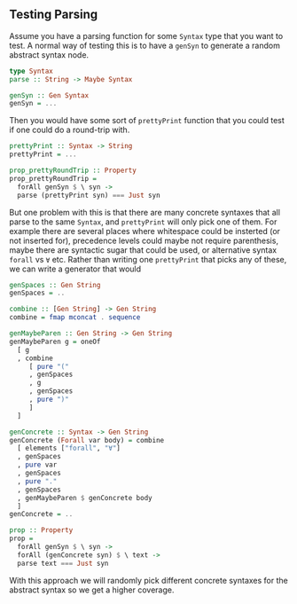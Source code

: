## Testing Parsing

Assume you have a parsing function for some `Syntax` type that you want to test. A normal way of testing this is to have a `genSyn` to generate a random abstract syntax node. 

```haskell
type Syntax
parse :: String -> Maybe Syntax

genSyn :: Gen Syntax
genSyn = ...
```

Then you would have some sort of `prettyPrint` function that you could test if one could do a round-trip with.

```haskell
prettyPrint :: Syntax -> String
prettyPrint = ...

prop_prettyRoundTrip :: Property
prop_prettyRoundTrip =
  forAll genSyn $ \ syn ->
  parse (prettyPrint syn) === Just syn
```

But one problem with this is that there are many concrete syntaxes that all parse to the same `Syntax`, and `prettyPrint` will only pick one of them. For example there are several places where whitespace could be insterted (or not inserted for), precedence levels could maybe not require parenthesis, maybe there are syntactic sugar that could be used, or alternative syntax `forall` vs `∀` etc. Rather than writing one `prettyPrint` that picks any of these, we can write a generator that would 

```haskell
genSpaces :: Gen String
genSpaces = ..

combine :: [Gen String] -> Gen String
combine = fmap mconcat . sequence

genMaybeParen :: Gen String -> Gen String
genMaybeParen g = oneOf 
  [ g
  , combine
     [ pure "("
     , genSpaces
     , g
     , genSpaces
     , pure ")"
     ]
  ]

genConcrete :: Syntax -> Gen String
genConcrete (Forall var body) = combine
  [ elements ["forall", "∀"]
  , genSpaces
  , pure var
  , genSpaces
  , pure "."
  , genSpaces
  , genMaybeParen $ genConcrete body
  ]
genConcrete = ..

prop :: Property
prop = 
  forAll genSyn $ \ syn -> 
  forAll (genConcrete syn) $ \ text ->
  parse text === Just syn

```

With this approach we will randomly pick different concrete syntaxes for the abstract syntax so we get a higher coverage.
